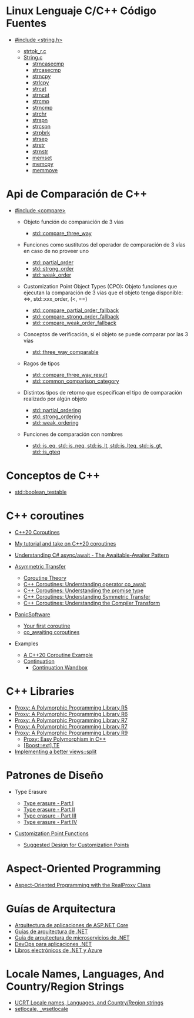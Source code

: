# Linux Lenguaje C/C++ Código Fuentes

* [#include &lt;string.h&gt;](https://codebrowser.dev/linux/linux/include/linux/string.h.html)

  * [strtok_r.c](https://codebrowser.dev/glibc/glibc/string/strtok_r.c.html)
  * [String.c](https://codebrowser.dev/linux/linux/lib/string.c.html)
    * [strncasecmp](https://codebrowser.dev/linux/linux/lib/string.c.html#strncasecmp)
    * [strcasecmp](https://codebrowser.dev/linux/linux/lib/string.c.html#strcasecmp)
    * [strncpy](https://codebrowser.dev/linux/linux/lib/string.c.html#strncpy)
    * [strlcpy](https://codebrowser.dev/linux/linux/lib/string.c.html#strlcpy)
    * [strcat](https://codebrowser.dev/linux/linux/lib/string.c.html#strcat)
    * [strncat](https://codebrowser.dev/linux/linux/lib/string.c.html#strncat)
    * [strcmp](https://codebrowser.dev/linux/linux/lib/string.c.html#strcmp)
    * [strncmp](https://codebrowser.dev/linux/linux/lib/string.c.html#strncmp)
    * [strchr](https://codebrowser.dev/linux/linux/lib/string.c.html#strchr)
    * [strspn](https://codebrowser.dev/linux/linux/lib/string.c.html#strspn)
    * [strcspn](https://codebrowser.dev/linux/linux/lib/string.c.html#strcspn)
    * [strpbrk](https://codebrowser.dev/linux/linux/lib/string.c.html#strpbrk)
    * [strsep](https://codebrowser.dev/linux/linux/lib/string.c.html#strsep)
    * [strstr](https://codebrowser.dev/linux/linux/lib/string.c.html#strstr)
    * [strnstr](https://codebrowser.dev/linux/linux/lib/string.c.html#strnstr)
    * [memset](https://codebrowser.dev/linux/linux/lib/string.c.html#608)
    * [memcpy](https://codebrowser.dev/linux/linux/lib/string.c.html#695)
    * [memmove](https://codebrowser.dev/linux/linux/lib/string.c.html#716)

# Api de Comparación de C++

* [#include &lt;compare&gt;](https://cpprefjp.github.io/reference/compare.html)

  * Objeto función de comparación de 3 vías
    * [std::compare_three_way](https://cpprefjp.github.io/reference/compare/compare_three_way.html)

  * Funciones como sustitutos del operador de comparación de 3 vías en caso de no proveer uno
    * [std::partial_order](https://cpprefjp.github.io/reference/compare/partial_order.html)
    * [std::strong_order](https://cpprefjp.github.io/reference/compare/strong_order.html)
    * [std::weak_order](https://cpprefjp.github.io/reference/compare/weak_order.html)

  * Customization Point Object Types (CPO): Objeto funciones que ejecutan la comparación de 3 vías que el objeto tenga disponible: &lt;=&gt;, std::xxx_order, (&lt;, ==)
    * [std::compare_partial_order_fallback](https://cpprefjp.github.io/reference/compare/compare_partial_order_fallback.html)
    * [std::compare_strong_order_fallback](https://cpprefjp.github.io/reference/compare/compare_strong_order_fallback.html)
    * [std::compare_weak_order_fallback](https://cpprefjp.github.io/reference/compare/compare_weak_order_fallback.html)

  * Conceptos de verificación, si el objeto se puede comparar por las 3 vías
    * [std::three_way_comparable](https://cpprefjp.github.io/reference/compare/three_way_comparable.html)

  * Ragos de tipos
    * [std::compare_three_way_result](https://cpprefjp.github.io/reference/compare/compare_three_way_result.html)
    * [std::common_comparison_category](https://cpprefjp.github.io/reference/compare/common_comparison_category.html)

  * Distintos tipos de retorno que especifican el tipo de comparación realizado por algún objeto
    * [std::partial_ordering](https://cpprefjp.github.io/reference/compare/partial_ordering.html)
    * [std::strong_ordering](https://cpprefjp.github.io/reference/compare/strong_ordering.html)
    * [std::weak_ordering](https://cpprefjp.github.io/reference/compare/weak_ordering.html)

  * Funciones de comparación con nombres
    * [std::is_eq, std::is_neq, std::is_lt, std::is_lteq, std::is_gt, std::is_gteq](https://cpprefjp.github.io/reference/compare/named_comparison_functions.html)

# Conceptos de C++

* [std::boolean_testable](https://cpprefjp.github.io/reference/concepts/boolean-testable.html)

# C++ coroutines

* [C++20 Coroutines](https://www.andreasbuhr.de/files/2020_10_29_AndreasBuhr_IntroductionToCoroutines.pdf)
* [My tutorial and take on C++20 coroutines](https://www.scs.stanford.edu/~dm/blog/c++-coroutines.html)
* [Understanding C# async/await - The Awaitable-Awaiter Pattern](https://weblogs.asp.net/dixin/understanding-c-sharp-async-await-2-awaitable-awaiter-pattern)

* [Asymmetric Transfer](https://lewissbaker.github.io/)
  * [Coroutine Theory](https://lewissbaker.github.io/2017/09/25/coroutine-theory)
  * [C++ Coroutines: Understanding operator co_await](https://lewissbaker.github.io/2017/11/17/understanding-operator-co-await)
  * [C++ Coroutines: Understanding the promise type](https://lewissbaker.github.io/2018/09/05/understanding-the-promise-type)
  * [C++ Coroutines: Understanding Symmetric Transfer](https://lewissbaker.github.io/2020/05/11/understanding_symmetric_transfer)
  * [C++ Coroutines: Understanding the Compiler Transform](https://lewissbaker.github.io/2022/08/27/understanding-the-compiler-transform)

* [PanicSoftware](https://blog.panicsoftware.com/)
  * [Your first coroutine](https://blog.panicsoftware.com/your-first-coroutine/)
  * [co_awaiting coroutines](https://blog.panicsoftware.com/co_awaiting-coroutines/)

* Examples
  * [A C++20 Coroutine Example](https://mariusbancila.ro/blog/2020/06/22/a-cpp20-coroutine-example/)
  * [Continuation](https://github.com/andreaspfaffenbichler/Continuation)
    * [Continuation Wandbox](https://wandbox.org/permlink/OGjmtFWsgjnn3GxX)

# C++ Libraries

* [Proxy: A Polymorphic Programming Library R5](https://www.open-std.org/jtc1/sc22/wg21/docs/papers/2022/p0957r5.pdf)
* [Proxy: A Polymorphic Programming Library R6](https://www.open-std.org/jtc1/sc22/wg21/docs/papers/2022/p0957r6.pdf)
* [Proxy: A Polymorphic Programming Library R7](https://www.open-std.org/jtc1/sc22/wg21/docs/papers/2022/p0957r7.pdf)
* [Proxy: A Polymorphic Programming Library R7](https://www.open-std.org/jtc1/sc22/wg21/docs/papers/2022/p0957r8.pdf)
* [Proxy: A Polymorphic Programming Library R9](https://www.open-std.org/jtc1/sc22/wg21/docs/papers/2022/p0957r9.pdf)
  * [Proxy: Easy Polymorphism in C++](https://github.com/microsoft/proxy)
  * [[Boost::ext].TE](https://github.com/boost-ext/te)
* [Implementing a better views::split](https://brevzin.github.io/c++/2020/07/06/split-view/)

# Patrones de Diseño

* Type Erasure
  * [Type erasure - Part I](https://akrzemi1.wordpress.com/2013/11/18/type-erasure-part-i/)
  * [Type erasure - Part II](https://akrzemi1.wordpress.com/2013/12/06/type-erasure-part-ii/)
  * [Type erasure - Part III](https://akrzemi1.wordpress.com/2013/12/11/type-erasure-part-iii/)
  * [Type erasure - Part IV](https://akrzemi1.wordpress.com/2014/01/13/type-erasure-part-iv/)

* [Customization Point Functions](https://www.open-std.org/jtc1/sc22/wg21/docs/papers/2018/p1292r0.html)
  * [Suggested Design for Customization Points](https://www.open-std.org/jtc1/sc22/wg21/docs/papers/2015/n4381.html)

# Aspect-Oriented Programming

* [Aspect-Oriented Programming with the RealProxy Class](https://learn.microsoft.com/en-us/archive/msdn-magazine/2014/february/aspect-oriented-programming-aspect-oriented-programming-with-the-realproxy-class)

# Guías de Arquitectura

* [Arquitectura de aplicaciones de ASP.NET Core](https://dotnet.microsoft.com/es-es/learn/aspnet/architecture#ebook-grpc-for-wcf-devs-swimlane)
* [Guías de arquitectura de .NET](https://dotnet.microsoft.com/es-es/learn/dotnet/architecture-guides)
* [Guía de arquitectura de microservicios de .NET](https://dotnet.microsoft.com/es-es/learn/aspnet/microservices-architecture)
* [DevOps para aplicaciones .NET](https://dotnet.microsoft.com/es-es/learn/aspnet/devops)
* [Libros electrónicos de .NET y Azure](https://dotnet.microsoft.com/es-es/learn/azure/architecture)

# Locale Names, Languages, And Country/Region Strings

* [UCRT Locale names, Languages, and Country/Region strings](https://learn.microsoft.com/en-us/cpp/c-runtime-library/locale-names-languages-and-country-region-strings?view=msvc-170)
* [setlocale, _wsetlocale](https://learn.microsoft.com/en-us/cpp/c-runtime-library/reference/setlocale-wsetlocale?view=msvc-170)
